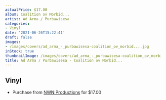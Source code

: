 ```yaml
---
actualPrice: $17.00
album: Coalition ov Morbid...
artist: Ad Arma / Purbawisesa
categories:
- Vinyl
date: '2021-06-26T15:22:41'
draft: false
images:
- /images/covers/ad_arma_-_purbawisesa-coalition_ov_morbid....jpg
inStock: true
thumbnailImage: /images/covers/ad_arma_-_purbawisesa-coalition_ov_morbid...-thumb.jpg
title: Ad Arma / Purbawisesa - Coalition ov Morbid...
---
```


## Vinyl
* Purchase from [NWN Productions](http://shop.nwnprod.com/index.php?route=product/product&path=75&product_id=1150&sort=pd.name&order=ASC) for $17.00
